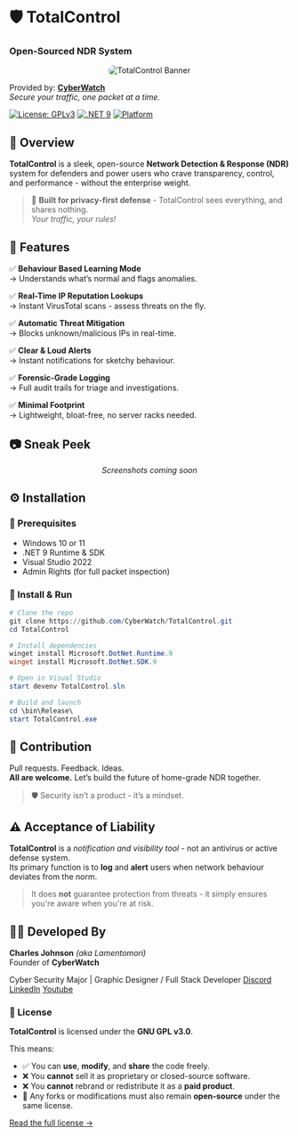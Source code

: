 # 🛡️ TotalControl
### **Open-Sourced NDR System**  
<p align="center">
  <img src="https://i.ibb.co/TBgyc0rx/Total-Control-Banner.png" alt="TotalControl Banner" style="border-radius: 12px;">
</p>

Provided by: [**CyberWatch**](https://github.com/Lamentomori)  
_Secure your traffic, one packet at a time._

[![License: GPLv3](https://img.shields.io/badge/License-GPL-blue.svg)](https://opensource.org/license/gpl-3-0) [![.NET 9](https://img.shields.io/badge/.NET-9-blueviolet.svg)](https://chatgpt.com/c/680bf51b-e0a0-800e-8a72-c38d436c036b) [![Platform](https://img.shields.io/badge/Platform-Windows_10%20%7C%20Windows_11-0078d7.svg)](https://chatgpt.com/c/680bf51b-e0a0-800e-8a72-c38d436c036b)

## 🚀 Overview

**TotalControl** is a sleek, open-source **Network Detection & Response (NDR)** system for defenders and power users who crave transparency, control, and performance - without the enterprise weight.

> 🔐 **Built for privacy-first defense** - TotalControl sees everything, and shares nothing.  
> _Your traffic, your rules!_

## 🧠 Features

✅ **Behaviour Based Learning Mode**  
→ Understands what’s normal and flags anomalies.

✅ **Real-Time IP Reputation Lookups**  
→ Instant VirusTotal scans - assess threats on the fly.

✅ **Automatic Threat Mitigation**  
→ Blocks unknown/malicious IPs in real-time.

✅ **Clear & Loud Alerts**  
→ Instant notifications for sketchy behaviour.

✅ **Forensic-Grade Logging**  
→ Full audit trails for triage and investigations.

✅ **Minimal Footprint**  
→ Lightweight, bloat-free, no server racks needed.

## 📷 Sneak Peek

<p align="center">
  <i>Screenshots coming soon</i>
</p>

## ⚙️ Installation

### 🧰 Prerequisites

- Windows 10 or 11  
- .NET 9 Runtime & SDK  
- Visual Studio 2022  
- Admin Rights (for full packet inspection)

### 🚦 Install & Run

```powershell
# Clone the repo
git clone https://github.com/CyberWatch/TotalControl.git
cd TotalControl

# Install dependencies
winget install Microsoft.DotNet.Runtime.9
winget install Microsoft.DotNet.SDK.9

# Open in Visual Studio
start devenv TotalControl.sln

# Build and launch
cd \bin\Release\
start TotalControl.exe
````

## 🧩 Contribution

Pull requests. Feedback. Ideas.  
**All are welcome.** Let’s build the future of home-grade NDR together.

> 🛡️ Security isn’t a product - it’s a mindset.

## ⚠️ Acceptance of Liability

**TotalControl** is a _notification and visibility tool_ - not an antivirus or active defense system.  
Its primary function is to **log** and **alert** users when network behaviour deviates from the norm.

> It does **not** guarantee protection from threats - it simply ensures you're aware when you're at risk.

## 👨‍💻 Developed By

**Charles Johnson** _(aka Lamentomori)_  
Founder of **CyberWatch**

Cyber Security Major | Graphic Designer / Full Stack Developer
[Discord]()
[LinkedIn]()
[Youtube]()
### 📄 License
**TotalControl** is licensed under the **GNU GPL v3.0**.  

This means:
- ✅ You can **use**, **modify**, and **share** the code freely.
- ❌ You **cannot** sell it as proprietary or closed-source software.
- ❌ You **cannot** rebrand or redistribute it as a **paid product**.
- 🔄 Any forks or modifications must also remain **open-source** under the same license.

[Read the full license →](https://opensource.org/license/gpl-3-0/)
